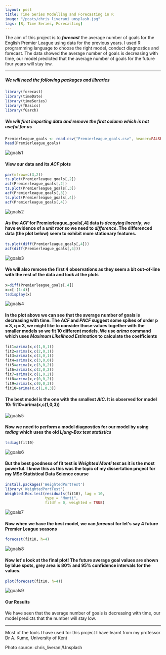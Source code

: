```yaml
---
layout: post
title: Time Series Modelling and Forecasting in R
image: "/posts/chris_liverani_unsplash.jpg"
tags: [R, Time Series, Forecasting]
---
```


The aim of this project is to ***forecast*** the average  number of goals for the English Premier League using data for the previous years. I used R programming language to choose the right model, conduct diagnostics and forecast. The data showed the average number of goals is decreasing with time, our model predicted that the average number of goals for the future four years will stay low.

---

##### We will need the following packages and libraries

```r
library(forecast)
library(timeDate)
library(timeSeries)
library(fBasics)
library(fGarch)
```
##### We will first importing data and remove the first column which is not useful for us

```r
Premierleague_goals <- read.csv("Premierleague_goals.csv", header=FALSE, comment.char="#")[,-1]
head(Premierleague_goals)

```
![goals1](/img/posts/goals1.png "goals1")

#### View our data and its ***ACF*** plots

```r
par(mfrow=c(3,2))
ts.plot(Premierleague_goals[,2])
acf(Premierleague_goals[,2])
ts.plot(Premierleague_goals[,3])
acf(Premierleague_goals[,3])
ts.plot(Premierleague_goals[,4])
acf(Premierleague_goals[,4])
```
![goals2](/img/posts/goals2.png "goals2")

#### As the ***ACF*** for Premierleague_goals[,4] data is ***decaying linearly***, we have evidence of a ***unit root*** so we need to ***difference***. The differenced data (the plot below) seem to exhibit more stationary features. 

```r
ts.plot(diff(Premierleague_goals[,4]))
acf(diff(Premierleague_goals[,4]))
```

![goals3](/img/posts/goals3.png "goals3")

#### We will also remove the first 4 observations as they seem a bit out-of-line with the rest of the data and look at the plots

```r
x=diff(Premierleague_goals[,4])
x=x[-(1:4)]
tsdisplay(x)
```
![goals4](/img/posts/goals4.png "goals4")

#### In the plot above we can see that the average number of goals is decreasing with time. The ***ACF*** and ***PACF*** suggest some spikes of order p = 3, q = 3, we might like to consider those values together with the smaller models so we fit 10 different models. We use ***arima*** command which uses ***Maximum Likelihood Estimation*** to calculate the coefficients

```r
fit1=arima(x,c(1,0,1))
fit2=arima(x,c(2,0,1))
fit3=arima(x,c(3,0,1))
fit4=arima(x,c(3,0,0))
fit5=arima(x,c(3,0,2))
fit6=arima(x,c(2,0,2))
fit7=arima(x,c(1,0,2))
fit8=arima(x,c(0,0,2))
fit9=arima(x,c(0,0,3))
fit10=arima(x,c(1,0,3))
```

#### The best model is the one with the smallest ***AIC***. It is observed for model 10: fit10=arima(x,c(1,0,3))

![goals5](/img/posts/goals5.png "goals5")

#### Now we need to perform a model diagnostics for our model by using ***tsdiag*** which uses the old ***Ljung-Box test statistics***

```r
tsdiag(fit10)
```
![goals6](/img/posts/goals6.png "goals6")

#### But the best goodness of fit test is ***Weighted Monti test*** as it is the most powerful. I know this as this was the topic of my dissertation project for my MSc Statistical Data Science course

```r
install.packages('WeightedPortTest')
library('WeightedPortTest')
Weighted.Box.test(residuals(fit10), lag = 10, 
                  type = "Monti",
                  fitdf = 0, weighted = TRUE)
```
![goals7](/img/posts/goals7.png "goals7")

#### Now when we have the best model, we can ***forecast*** for let's say 4 future Premier League seasons

```r
forecast(fit10, h=4)
```

![goals8](/img/posts/goals8.png "goals8")

#### Now let's look at the final plot! The future average goal values are shown by blue spots, grey area is 80% and 95% confidence intervals for the values.

```r
plot(forecast(fit10, h=4))
```
![goals9](/img/posts/goals9.png "goals9")

#### Our Results 

We have seen that the average number of goals is decreasing with time, our model predicts that the number will stay low.

---

Most of the tools I have used for this project I have learnt from my professor Dr A. Kume, University of Kent

Photo source: chris_liverani/Unsplash


